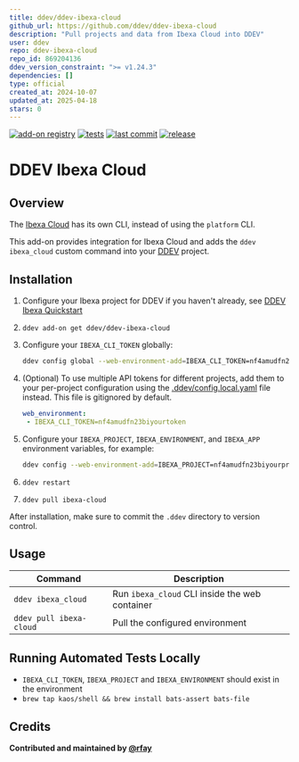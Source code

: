 ```yaml
---
title: ddev/ddev-ibexa-cloud
github_url: https://github.com/ddev/ddev-ibexa-cloud
description: "Pull projects and data from Ibexa Cloud into DDEV"
user: ddev
repo: ddev-ibexa-cloud
repo_id: 869204136
ddev_version_constraint: ">= v1.24.3"
dependencies: []
type: official
created_at: 2024-10-07
updated_at: 2025-04-18
stars: 0
---
```


[![add-on registry](https://img.shields.io/badge/DDEV-Add--on_Registry-blue)](https://addons.ddev.com)
[![tests](https://github.com/ddev/ddev-ibexa-cloud/actions/workflows/tests.yml/badge.svg?branch=main)](https://github.com/ddev/ddev-ibexa-cloud/actions/workflows/tests.yml?query=branch%3Amain)
[![last commit](https://img.shields.io/github/last-commit/ddev/ddev-ibexa-cloud)](https://github.com/ddev/ddev-ibexa-cloud/commits)
[![release](https://img.shields.io/github/v/release/ddev/ddev-ibexa-cloud)](https://github.com/ddev/ddev-ibexa-cloud/releases/latest)

# DDEV Ibexa Cloud

## Overview

The [Ibexa Cloud](https://www.ibexa.co/products/ibexa-cloud) has its own CLI, instead of using the `platform` CLI.

This add-on provides integration for Ibexa Cloud and adds the `ddev ibexa_cloud` custom command into your [DDEV](https://ddev.com/) project.

## Installation

1. Configure your Ibexa project for DDEV if you haven't already, see [DDEV Ibexa Quickstart](https://ddev.readthedocs.io/en/stable/users/quickstart/#ibexa-dxp)
2. `ddev add-on get ddev/ddev-ibexa-cloud`
3. Configure your `IBEXA_CLI_TOKEN` globally:

   ```bash
   ddev config global --web-environment-add=IBEXA_CLI_TOKEN=nf4amudfn23biyourtoken
   ```

4. (Optional) To use multiple API tokens for different projects, add them to your per-project configuration using the [.ddev/config.local.yaml](https://ddev.readthedocs.io/en/stable/users/configuration/config/#environmental-overrides) file instead. This file is gitignored by default.

   ```yaml
   web_environment:
    - IBEXA_CLI_TOKEN=nf4amudfn23biyourtoken
   ```

5. Configure your `IBEXA_PROJECT`, `IBEXA_ENVIRONMENT`, and `IBEXA_APP` environment variables, for example:

   ```bash
   ddev config --web-environment-add=IBEXA_PROJECT=nf4amudfn23biyourproject,IBEXA_ENVIRONMENT=main,IBEXA_APP=app
   ```

6. `ddev restart`
7. `ddev pull ibexa-cloud`

After installation, make sure to commit the `.ddev` directory to version control.

## Usage

| Command | Description |
| ------- | ----------- |
| `ddev ibexa_cloud` | Run `ibexa_cloud` CLI inside the web container |
| `ddev pull ibexa-cloud` | Pull the configured environment |

## Running Automated Tests Locally

* `IBEXA_CLI_TOKEN`, `IBEXA_PROJECT` and `IBEXA_ENVIRONMENT` should exist in the environment
* `brew tap kaos/shell && brew install bats-assert bats-file`

## Credits

**Contributed and maintained by [@rfay](https://github.com/rfay)**
